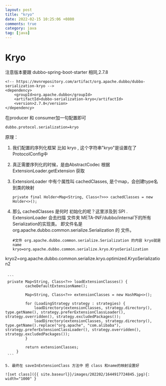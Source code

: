 ```yaml
---
layout: post
title: "kryo"
date: 2022-02-15 10:25:06 +0800
comments: true
category: java
tag: [java]
---
```




#  Kryo



注意版本要跟  dubbo-spring-boot-starter 相同,2.7.8

```
<!-- https://mvnrepository.com/artifact/org.apache.dubbo/dubbo-serialization-kryo -->
<dependency>
    <groupId>org.apache.dubbo</groupId>
    <artifactId>dubbo-serialization-kryo</artifactId>
    <version>2.7.8</version>
</dependency>

```



在producer 和 consumer加一句配置即可

```
dubbo.protocol.serialization=kryo
```





原理：

1. 我们配置的序列化框架 比如 kryo , 这个字符串"kryo"是设置在了ProtocolConfig中

2. 真正需要序列化的时候，是由AbstractCodec 根据 ExtensionLoader.getExtension 获取 

3. ExtensionLoader 中有个属性叫 cachedClasses,  是个map，会创建type名到类的映射

    ```
    private final Holder<Map<String, Class<?>>> cachedClasses = new Holder<>();
    ```

4. 那么 cachedClasses 是何时 初始化的呢？这里涉及到 SPI .  ExtensionLoader 会去扫描 文件夹 META-INF/dubbo/internal下的所有 Serialization的实现类。 即文件名是 org.apache.dubbo.common.serialize.Serialization 的 文件。

   ```
   #文件 org.apache.dubbo.common.serialize.Serialization 的内容 kryo就是name
   kryo=org.apache.dubbo.common.serialize.kryo.KryoSerialization
kryo2=org.apache.dubbo.common.serialize.kryo.optimized.KryoSerialization2
   ```

    ```
    private Map<String, Class<?>> loadExtensionClasses() {
            cacheDefaultExtensionName();

            Map<String, Class<?>> extensionClasses = new HashMap<>();

            for (LoadingStrategy strategy : strategies) {
                loadDirectory(extensionClasses, strategy.directory(), type.getName(), strategy.preferExtensionClassLoader(), strategy.overridden(), strategy.excludedPackages());
                loadDirectory(extensionClasses, strategy.directory(), type.getName().replace("org.apache", "com.alibaba"), strategy.preferExtensionClassLoader(), strategy.overridden(), strategy.excludedPackages());
            }

            return extensionClasses;
        }
    ```

5. 最终在 saveInExtensionClass 方法中 把 class 和name的映射设置好

![set class]({{ site.baseurl}}/images/202202/1644917724845.jpg){: width="1000" }